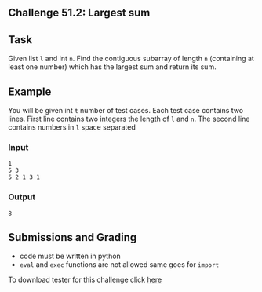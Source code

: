 ## Challenge 51.2: Largest sum

## Task

Given list `l` and int `n`. Find the contiguous subarray of length `n` (containing at least one number) which has the largest sum and return its sum.

## Example

You will be given int `t` number of test cases. Each test case contains two lines. First line contains two integers the length of `l` and `n`. The second line contains numbers in `l` space separated

### Input
```
1
5 3
5 2 1 3 1
```

### Output 
```
8
```

## Submissions and Grading

- code must be written in python
- `eval` and `exec` functions are not allowed same goes for `import`

To download tester for this challenge click [here](https://downgit.github.io/#/home?url=https://github.com/Pomroka/PreviousChallenges/tree/main/Challenge_51_2)
